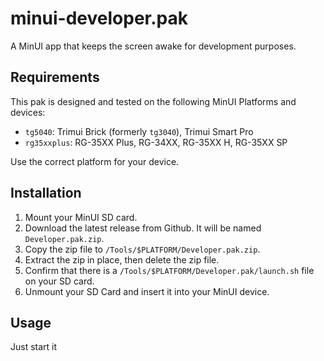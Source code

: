 # minui-developer.pak

A MinUI app that keeps the screen awake for development purposes.

## Requirements

This pak is designed and tested on the following MinUI Platforms and devices:

- `tg5040`: Trimui Brick (formerly `tg3040`), Trimui Smart Pro
- `rg35xxplus`: RG-35XX Plus, RG-34XX, RG-35XX H, RG-35XX SP

Use the correct platform for your device.

## Installation

1. Mount your MinUI SD card.
2. Download the latest release from Github. It will be named `Developer.pak.zip`.
3. Copy the zip file to `/Tools/$PLATFORM/Developer.pak.zip`.
4. Extract the zip in place, then delete the zip file.
5. Confirm that there is a `/Tools/$PLATFORM/Developer.pak/launch.sh` file on your SD card.
6. Unmount your SD Card and insert it into your MinUI device.

## Usage

Just start it
